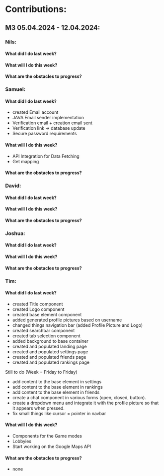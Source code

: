 # Contributions:
## M3 05.04.2024 - 12.04.2024:
### Nils:
#### What did I do last week?
#### What will I do this week?
#### What are the obstacles to progress?
### Samuel:
#### What did I do last week?
- created Email account
- JAVA Email sender implementation
- Verification email + creation email sent
- Verification link -> database update
- Secure password requirements
#### What will I do this week?
- API Integration for Data Fetching
- Get mapping
#### What are the obstacles to progress?
### David:
#### What did I do last week?
#### What will I do this week?
#### What are the obstacles to progress?
### Joshua:
#### What did I do last week?
#### What will I do this week?
#### What are the obstacles to progress?
### Tim:
#### What did I do last week?
- created Title component
- created Logo component
- created base element component
- added generated profile pictures based on username
- changed things navigation bar (added Profile Picture and Logo)
- created searchbar component
- created tab selection component
- added background to base container
- created and populated landing page
- created and populated settings page
- created and populated friends page
- created and populated rankings page

Still to do (Week = Friday to Friday)
- add content to the base element in settings
- add content to the base element in rankings
- add content to the base element in friends
- create a chat component in various forms (open, closed, button).
- create a dropdown menu and integrate it with the profile picture so that it appears when pressed.
- fix small things like cursor = pointer in navbar
#### What will I do this week?
- Components for the Game modes
- Lobbyies
- Start working on the Google Maps API
#### What are the obstacles to progress?
- none
